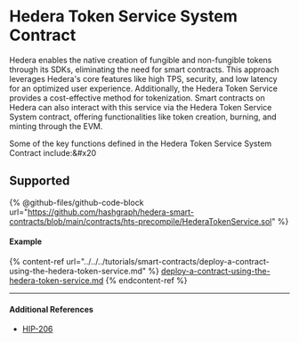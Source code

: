 # Hedera Token Service System Contract

Hedera enables the native creation of fungible and non-fungible tokens through its SDKs, eliminating the need for smart contracts. This approach leverages Hedera's core features like high TPS, security, and low latency for an optimized user experience. Additionally, the Hedera Token Service provides a cost-effective method for tokenization. Smart contracts on Hedera can also interact with this service via the Hedera Token Service System contract, offering functionalities like token creation, burning, and minting through the EVM.

Some of the key functions defined in the Hedera Token Service System Contract include:&#x20

## Supported

{% @github-files/github-code-block url="https://github.com/hashgraph/hedera-smart-contracts/blob/main/contracts/hts-precompile/HederaTokenService.sol" %}

#### Example

{% content-ref url="../../../tutorials/smart-contracts/deploy-a-contract-using-the-hedera-token-service.md" %}
[deploy-a-contract-using-the-hedera-token-service.md](../../../tutorials/smart-contracts/deploy-a-contract-using-the-hedera-token-service.md)
{% endcontent-ref %}

***

#### Additional References

- [HIP-206](https://hips.hedera.com/hip/hip-206)
